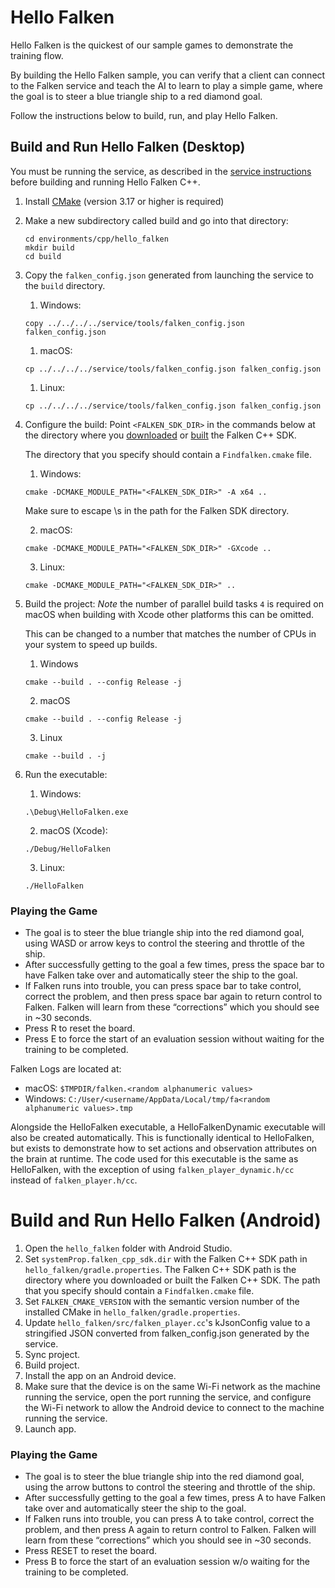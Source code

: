 # Hello Falken

Hello Falken is the quickest of our sample games to demonstrate the training
flow.

By building the Hello Falken sample, you can verify that a client can connect to
the Falken service and teach the AI to learn to play a simple game, where the
goal is to steer a blue triangle ship to a red diamond goal.

Follow the instructions below to build, run, and play Hello Falken.

## Build and Run Hello Falken (Desktop)
You must be running the service, as described in the
[service instructions](../../../service/README.md)
before building and running Hello Falken C++.

1. Install [CMake](https://cmake.org/install)
   (version 3.17 or higher is required)
1. Make a new subdirectory called build and go into that directory:
   ```
   cd environments/cpp/hello_falken
   mkdir build
   cd build
   ```
1. Copy the `falken_config.json` generated from launching the service to the
   `build` directory.
   1. Windows:
   ```
   copy ../../../../service/tools/falken_config.json falken_config.json
   ```
   1. macOS:
   ```
   cp ../../../../service/tools/falken_config.json falken_config.json
   ```
   1. Linux:
   ```
   cp ../../../../service/tools/falken_config.json falken_config.json
   ```
1. Configure the build:
   Point `<FALKEN_SDK_DIR>` in the commands below at the directory where you
   [downloaded](https://github.com/google-research/falken/releases/) or
   [built](../../../sdk/cpp/README.md) the Falken C++ SDK.

   The directory that you specify should contain a `Findfalken.cmake` file.

    1. Windows:
    ```
    cmake -DCMAKE_MODULE_PATH="<FALKEN_SDK_DIR>" -A x64 ..
    ```
    Make sure to escape \s in the path for the Falken SDK directory.

    2. macOS:
    ```
    cmake -DCMAKE_MODULE_PATH="<FALKEN_SDK_DIR>" -GXcode ..
    ```
    3. Linux:
    ```
    cmake -DCMAKE_MODULE_PATH="<FALKEN_SDK_DIR>" ..
    ```
1. Build the project:
   *Note* the number of parallel build tasks `4` is required on macOS when
   building with Xcode other platforms this can be omitted.

   This can be changed to a number that matches the number of CPUs in your
   system to speed up builds.

   1. Windows
   ```
   cmake --build . --config Release -j
   ```
   2. macOS
   ```
   cmake --build . --config Release -j
   ```
   3. Linux
   ```
   cmake --build . -j
   ```
1. Run the executable:
   1. Windows:
   ```
   .\Debug\HelloFalken.exe
   ```
   2. macOS (Xcode):
   ```
   ./Debug/HelloFalken
   ```
   3. Linux:
   ```
   ./HelloFalken
   ```

### Playing the Game

 * The goal is to steer the blue triangle ship into the red diamond goal, using
   WASD or arrow keys to control the steering and throttle of the ship.
 * After successfully getting to the goal a few times, press the space bar to
   have Falken take over and automatically steer the ship to the goal.
 * If Falken runs into trouble, you can press space bar to take control, correct
   the problem, and then press space bar again to return control to Falken.
   Falken will learn from these “corrections” which you should see in ~30
   seconds.
 * Press R to reset the board.
 * Press E to force the start of an evaluation session without waiting for the
   training to be completed.

 Falken Logs are located at:
 - macOS: `$TMPDIR/falken.<random alphanumeric values>`
 - Windows:
   `C:/User/<username/AppData/Local/tmp/fa<random alphanumeric values>.tmp`

Alongside the HelloFalken executable, a HelloFalkenDynamic executable will also
be created automatically.
This is functionally identical to HelloFalken, but exists to demonstrate how to
set actions and
observation attributes on the brain at runtime. The code used for this
executable is the same as HelloFalken,
with the exception of using `falken_player_dynamic.h/cc` instead of
`falken_player.h/cc`.

# Build and Run Hello Falken (Android)
1. Open the `hello_falken` folder with Android Studio.
2. Set `systemProp.falken_cpp_sdk.dir` with the Falken C++ SDK path in
   `hello_falken/gradle.properties`.
   The Falken C++ SDK path is the directory where you downloaded or built the
   Falken C++ SDK.
   The path that you specify should contain a `Findfalken.cmake` file.
3. Set `FALKEN_CMAKE_VERSION` with the semantic version number of the installed
   CMake in `hello_falken/gradle.properties`.
4. Update `hello_falken/src/falken_player.cc`'s kJsonConfig value to a
   stringified JSON converted from falken_config.json generated by the service.
5. Sync project.
6. Build project.
7. Install the app on an Android device.
8. Make sure that the device is on the same Wi-Fi network as the machine running
   the service, open
   the port running the service, and configure the Wi-Fi network to allow the
   Android device to connect to the machine running the service.
9. Launch app.

### Playing the Game

 * The goal is to steer the blue triangle ship into the red diamond goal, using
   the arrow buttons to control the steering and throttle of the ship.
 * After successfully getting to the goal a few times, press A to
   have Falken take over and automatically steer the ship to the goal.
 * If Falken runs into trouble, you can press A to take control, correct
   the problem, and then press A again to return control to Falken.
   Falken will learn from these “corrections” which you should see in ~30
   seconds.
 * Press RESET to reset the board.
 * Press B to force the start of an evaluation session w/o waiting for the
   training to be completed.
